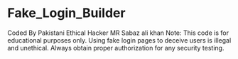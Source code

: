 # Fake_Login_Builder
Coded By Pakistani Ethical Hacker MR Sabaz ali khan Note: This code is for educational purposes only. Using fake login pages to deceive users is illegal and unethical. Always obtain proper authorization for any security testing.
